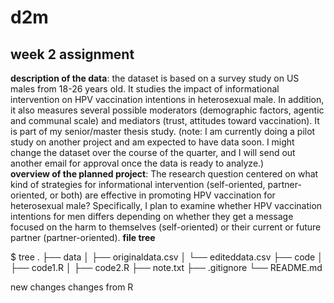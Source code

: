# d2m
## week 2 assignment 
**description of the data**: the dataset is based on a survey study on US males from 18-26 years old. It studies the impact of informational intervention on HPV vaccination intentions in heterosexual  male. In addition, it also measures several possible moderators (demographic factors, agentic and communal scale) and mediators (trust, attitudes toward vaccination). It is part of my senior/master thesis study.
(note: I am currently doing a pilot study on another project and am expected to have data soon. I might change the dataset over the course of the quarter, and I will send out another email for approval once the data is ready to analyze.)  
**overview of the planned project**: The research question centered on what kind of strategies for informational intervention (self-oriented, partner-oriented, or both) are effective in promoting HPV vaccination for heterosexual male? Specifically, I plan to examine whether HPV vaccination intentions for men differs depending on whether they get a message focused on the harm to themselves (self-oriented) or their current or future partner (partner-oriented).
**file tree**

$ tree 
.
├── data 
│   ├── originaldata.csv
│   └── editeddata.csv 
├── code
│   ├── code1.R
│   ├── code2.R
├── note.txt 
├── .gitignore 
└── README.md

new changes 
changes from R 